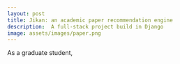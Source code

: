 ```yaml
---
layout: post
title: Jikan: an academic paper recommendation engine
description:  A full-stack project build in Django
image: assets/images/paper.png
---
```



As a graduate student, 
